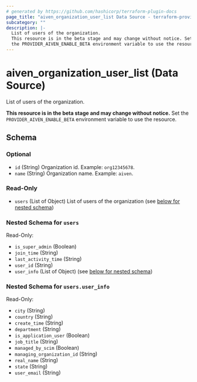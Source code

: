 ```yaml
---
# generated by https://github.com/hashicorp/terraform-plugin-docs
page_title: "aiven_organization_user_list Data Source - terraform-provider-aiven"
subcategory: ""
description: |-
  List of users of the organization.
  This resource is in the beta stage and may change without notice. Set
  the PROVIDER_AIVEN_ENABLE_BETA environment variable to use the resource.
---
```


# aiven_organization_user_list (Data Source)

List of users of the organization. 

**This resource is in the beta stage and may change without notice.** Set
the `PROVIDER_AIVEN_ENABLE_BETA` environment variable to use the resource.



<!-- schema generated by tfplugindocs -->
## Schema

### Optional

- `id` (String) Organization id. Example: `org12345678`.
- `name` (String) Organization name. Example: `aiven`.

### Read-Only

- `users` (List of Object) List of users of the organization (see [below for nested schema](#nestedatt--users))

<a id="nestedatt--users"></a>
### Nested Schema for `users`

Read-Only:

- `is_super_admin` (Boolean)
- `join_time` (String)
- `last_activity_time` (String)
- `user_id` (String)
- `user_info` (List of Object) (see [below for nested schema](#nestedobjatt--users--user_info))

<a id="nestedobjatt--users--user_info"></a>
### Nested Schema for `users.user_info`

Read-Only:

- `city` (String)
- `country` (String)
- `create_time` (String)
- `department` (String)
- `is_application_user` (Boolean)
- `job_title` (String)
- `managed_by_scim` (Boolean)
- `managing_organization_id` (String)
- `real_name` (String)
- `state` (String)
- `user_email` (String)
